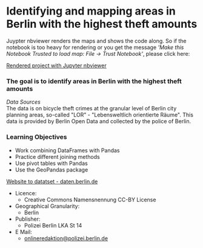 # Identifying and mapping areas in Berlin with the highest theft amounts 

Juypter nbviewer renders the maps and shows the code along.
So if the notebook is too heavy for rendering or you get the message *'Make this Notebook Trusted to load map: File -> Trust Notebook'*, please click here:

[Rendered project with Jupyter nbviewer](https://nbviewer.org/github/linapg/berlin-bike-thefts-map/blob/main/geopandas-berlin-bike-thefts.ipynb)

### The goal is to identify areas in Berlin with the highest theft amounts  

*Data Sources*  
The data is on bicycle theft crimes at the granular level of Berlin city planning areas, so-called "LOR" - "Lebensweltlich orientierte Räume".
This data is provided by Berlin Open Data and collected by the police of Berlin.  

### Learning Objectives

- Work combining DataFrames with Pandas
- Practice different joining methods
- Use pivot tables with Pandas
- Use the GeoPandas package
   

[Website to datatset -  daten.berlin.de](https://daten.berlin.de/datensaetze/fahrraddiebstahl-berlin)

- Licence:
    - Creative Commons Namensnennung CC-BY License
- Geographical Granularity: 
    - Berlin
- Publisher: 
    - Polizei Berlin LKA St 14
- E Mail: 
    - onlineredaktion@polizei.berlin.de
